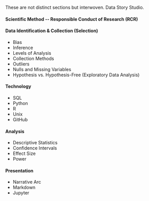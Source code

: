 These are not distinct sections but interwoven.  Data Story Studio.

#### Scientific Method -- Responsible Conduct of Research (RCR)

#### Data Identification & Collection (Selection)
- Bias
- Inference
- Levels of Analysis
- Collection Methods
- Outliers
- Nulls and Missing Variables
- Hypothesis vs. Hypothesis-Free (Exploratory Data Analysis)

#### Technology
- SQL
- Python
- R
- Unix
- GitHub

#### Analysis
- Descriptive Statistics
- Confidence Intervals
- Effect Size
- Power

#### Presentation
- Narrative Arc
- Markdown
- Jupyter
